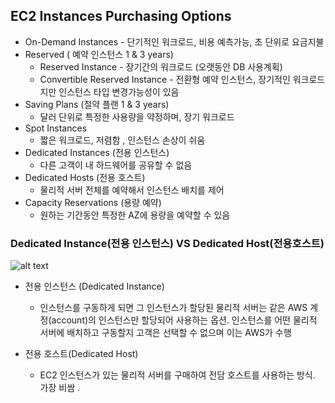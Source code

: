 ## EC2 Instances Purchasing Options

- On-Demand Instances - 단기적인 워크로드, 비용 예측가능, 초 단위로 요금지불
- Reserved ( 예약 인스턴스 1 & 3 years)
  - Reserved Instance - 장기간의 워크로드 (오랫동안 DB 사용계획)
  - Convertible Reserved Instance - 전환형 예약 인스턴스, 장기적인 워크로드지만 인스턴스 타입 변경가능성이 있음
- Saving Plans (절약 플랜 1 & 3 years)
  - 달러 단위로 특정한 사용량을 약정하며, 장기 워크로드
- Spot Instances
  - 짧은 워크로드, 저렴함 , 인스턴스 손상이 쉬움
- Dedicated Instances (전용 인스턴스)
  - 다른 고객이 내 하드웨어를 공유할 수 없음
- Dedicated Hosts (전용 호스트)
  - 물리적 서버 전체를 예약해서 인스턴스 배치를 제어
- Capacity Reservations (용량 예약)
  - 원하는 기간동안 특정한 AZ에 용량을 예약할 수 있음

### Dedicated Instance(전용 인스턴스) VS Dedicated Host(전용호스트)

![alt text](image.png)

- 전용 인스턴스 (Dedicated Instance)

  - 인스턴스를 구동하게 되면 그 인스턴스가 할당된 물리적 서버는 같은 AWS 계정(account)의 인스턴스만 할당되어 사용하는 옵션. 인스턴스를 어떤 물리적 서버에 배치하고 구동할지 고객은 선택할 수 없으며 이는 AWS가 수행

- 전용 호스트(Dedicated Host)
  - EC2 인스턴스가 있는 물리적 서버를 구매하여 전담 호스트를 사용하는 방식. 가장 비쌈 .
